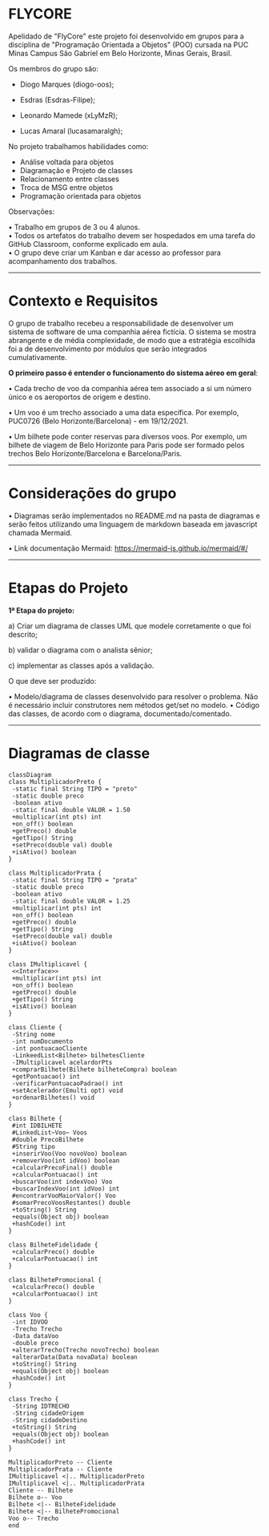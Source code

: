 # FLYCORE

Apelidado de "FlyCore" este projeto foi desenvolvido em grupos para a disciplina de "Programação Orientada a Objetos" (POO) cursada na PUC Minas Campus São Gabriel em Belo Horizonte, Minas Gerais, Brasil. 

Os membros do grupo são: 

- Diogo Marques (diogo-oos);

- Esdras (Esdras-Filipe);

- Leonardo Mamede (xLyMzR);

- Lucas Amaral (lucasamaralgh);

No projeto trabalhamos habilidades como:

- Análise voltada para objetos
- Diagramação e Projeto de classes
- Relacionamento entre classes
- Troca de MSG entre objetos
- Programação orientada para objetos

 
Observações:

• Trabalho em grupos de 3 ou 4 alunos.  
• Todos  os  artefatos  do  trabalho  devem  ser  hospedados  em  uma  tarefa  do  GitHub  Classroom, 
conforme explicado em aula.  
• O grupo deve criar um Kanban e dar acesso ao professor para acompanhamento dos trabalhos.

-------------------
# Contexto e Requisitos

 O grupo  de  trabalho  recebeu  a  responsabilidade  de  desenvolver  um  sistema de software de uma companhia aérea fictícia. 
 O sistema se mostra abrangente e de média complexidade,  de  modo  que  a  estratégia  escolhida  foi  a  de  desenvolvimento  por  módulos  que  serão 
integrados cumulativamente. 

**O primeiro passo é entender o funcionamento do sistema aéreo em geral**: 

• Cada trecho de voo da companhia aérea tem associado a si um número único e os aeroportos 
de origem e destino.

• Um voo é um trecho associado a uma data específica. Por exemplo, PUC0726 (Belo 
Horizonte/Barcelona) - em 19/12/2021.

• Um  bilhete  pode  conter  reservas  para  diversos  voos.  Por  exemplo,  um  bilhete  de  viagem  de 
Belo Horizonte para Paris pode ser formado pelos trechos Belo Horizonte/Barcelona e 
Barcelona/Paris. 

-----------------------

# Considerações do grupo

• Diagramas serão implementados no README.md na pasta de diagramas e serão feitos utilizando uma linguagem de markdown baseada em javascript chamada Mermaid.

• Link documentação Mermaid: https://mermaid-js.github.io/mermaid/#/

-----------------------
# Etapas do Projeto

**1ª Etapa do projeto:** 

a) Criar um diagrama de classes UML que modele corretamente o que foi descrito;

b) validar o diagrama com o analista sênior;

c) implementar as classes após a validação.  


O que deve ser produzido: 

• Modelo/diagrama de classes desenvolvido para resolver o problema. Não é necessário incluir 
construtores nem métodos get/set no modelo. 
• Código das classes, de acordo com o diagrama, documentado/comentado. 

-------------------------
# Diagramas de classe
```mermaid
classDiagram
class MultiplicadorPreto {
 -static final String TIPO = "preto"
 -static double preco
 -boolean ativo
 -static final double VALOR = 1.50
 +multiplicar(int pts) int
 +on_off() boolean
 +getPreco() double
 +getTipo() String
 +setPreco(double val) double
 +isAtivo() boolean
}

class MultiplicadorPrata {
 -static final String TIPO = "prata"
 -static double preco
 -boolean ativo
 -static final double VALOR = 1.25
 +multiplicar(int pts) int
 +on_off() boolean
 +getPreco() double
 +getTipo() String
 +setPreco(double val) double
 +isAtivo() boolean
}

class IMultiplicavel {
 <<Interface>>
 +multiplicar(int pts) int
 +on_off() boolean
 +getPreco() double
 +getTipo() String
 +isAtivo() boolean
}

class Cliente {
 -String nome
 -int numDocumento
 -int pontuacaoCliente
 -LinkeedList<Bilhete> bilhetesCliente
 -IMultiplicavel acelardorPts
 +comprarBilhete(Bilhete bilheteCompra) boolean
 +getPontuacao() int
 -verificarPontuacaoPadrao() int
 +setAcelerador(Emulti opt) void
 +ordenarBilhetes() void
}

class Bilhete {
 #int IDBILHETE
 #LinkedList~Voo~ Voos
 #double PrecoBilhete
 #String tipo
 +inserirVoo(Voo novoVoo) boolean
 +removerVoo(int idVoo) boolean
 +calcularPrecoFinal() double
 +calcularPontuacao() int
 +buscarVoo(int indexVoo) Voo
 +buscarIndexVoo(int idVoo) int
 #encontrarVooMaiorValor() Voo
 #somarPrecoVoosRestantes() double
 +toString() String
 +equals(Object obj) boolean
 +hashCode() int
}

class BilheteFidelidade {
 +calcularPreco() double
 +calcularPontuacao() int
}

class BilhetePromocional {
 +calcularPreco() double
 +calcularPontuacao() int
}

class Voo {
 -int IDVOO
 -Trecho Trecho
 -Data dataVoo
 -double preco
 +alterarTrecho(Trecho novoTrecho) boolean
 +alterarData(Data novaData) boolean
 +toString() String
 +equals(Object obj) boolean
 +hashCode() int
}

class Trecho {
 -String IDTRECHO
 -String cidadeOrigem
 -String cidadeDestino
 +toString() String
 +equals(Object obj) boolean
 +hashCode() int
}

MultiplicadorPreto -- Cliente
MultiplicadorPrata -- Cliente
IMultiplicavel <|.. MultiplicadorPreto
IMultiplicavel <|.. MultiplicadorPrata
Cliente -- Bilhete
Bilhete o-- Voo
Bilhete <|-- BilheteFidelidade
Bilhete <|-- BilhetePromocional
Voo o-- Trecho
end
```
